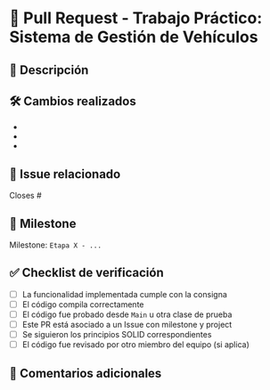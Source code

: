 # 🚀 Pull Request - Trabajo Práctico: Sistema de Gestión de Vehículos

## 📌 Descripción
<!-- Explicá brevemente qué se desarrolló en este Pull Request -->

## 🛠️ Cambios realizados
<!-- Listá los cambios concretos que se hicieron en el código -->
- 
- 
- 

## 🔗 Issue relacionado
<!-- Usá la palabra clave para cerrar el issue automáticamente al mergear -->
Closes #

## 📂 Milestone
<!-- Indicá a qué etapa del trabajo pertenece este PR -->
Milestone: `Etapa X - ...`

## ✅ Checklist de verificación

- [ ] La funcionalidad implementada cumple con la consigna
- [ ] El código compila correctamente
- [ ] El código fue probado desde `Main` u otra clase de prueba
- [ ] Este PR está asociado a un Issue con milestone y project
- [ ] Se siguieron los principios SOLID correspondientes
- [ ] El código fue revisado por otro miembro del equipo (si aplica)

## 💬 Comentarios adicionales
<!-- Agregá cualquier otro dato relevante, duda o comentario -->
